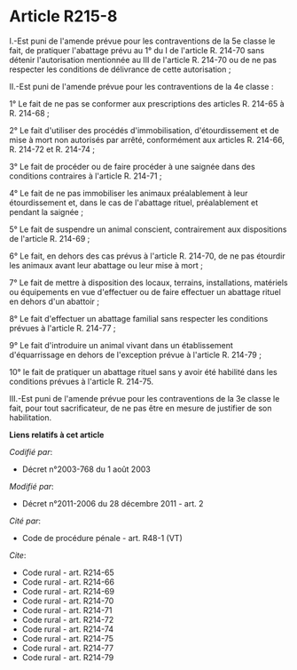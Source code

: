 # Article R215-8

I.-Est puni de l'amende prévue pour les contraventions de la 5e classe le fait, de pratiquer l'abattage prévu au 1° du I de
l'article R. 214-70 sans détenir l'autorisation mentionnée au III de l'article R. 214-70 ou de ne pas respecter les
conditions de délivrance de cette autorisation ; 

II.-Est puni de l'amende prévue pour les contraventions de la 4e classe : 

1° Le fait de ne pas se conformer aux prescriptions des articles R. 214-65 à R. 214-68 ; 

2° Le fait d'utiliser des procédés d'immobilisation, d'étourdissement et de mise à mort non autorisés par arrêté,
conformément aux articles R. 214-66, R. 214-72 et R. 214-74 ; 

3° Le fait de procéder ou de faire procéder à une saignée dans des conditions contraires à l'article R. 214-71 ; 

4° Le fait de ne pas immobiliser les animaux préalablement à leur étourdissement et, dans le cas de l'abattage rituel,
préalablement et pendant la saignée ; 

5° Le fait de suspendre un animal conscient, contrairement aux dispositions de l'article R. 214-69 ; 

6° Le fait, en dehors des cas prévus à l'article R. 214-70, de ne pas étourdir les animaux avant leur abattage ou leur mise à
mort ; 

7° Le fait de mettre à disposition des locaux, terrains, installations, matériels ou équipements en vue d'effectuer ou de
faire effectuer un abattage rituel en dehors d'un abattoir ; 

8° Le fait d'effectuer un abattage familial sans respecter les conditions prévues à l'article R. 214-77 ; 

9° Le fait d'introduire un animal vivant dans un établissement d'équarrissage en dehors de l'exception prévue à l'article R.
214-79 ; 

10° le fait de pratiquer un abattage rituel sans y avoir été habilité dans les conditions prévues à l'article R. 214-75. 

III.-Est puni de l'amende prévue pour les contraventions de la 3e classe le fait, pour tout sacrificateur, de ne pas être en
mesure de justifier de son habilitation.

**Liens relatifs à cet article**

_Codifié par_:

  - Décret n°2003-768 du 1 août 2003

_Modifié par_:

  - Décret n°2011-2006 du 28 décembre 2011 - art. 2

_Cité par_:

  - Code de procédure pénale - art. R48-1 (VT)

_Cite_:

  - Code rural - art. R214-65
  - Code rural - art. R214-66
  - Code rural - art. R214-69
  - Code rural - art. R214-70
  - Code rural - art. R214-71
  - Code rural - art. R214-72
  - Code rural - art. R214-74
  - Code rural - art. R214-75
  - Code rural - art. R214-77
  - Code rural - art. R214-79
